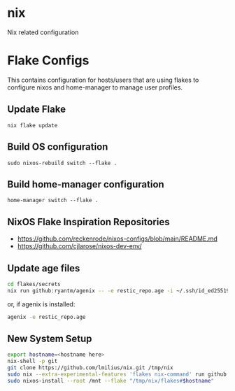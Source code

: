 # nix
Nix related configuration

# Flake Configs

This contains configuration for hosts/users that are using flakes to configure nixos and home-manager to manage user profiles.

## Update Flake

`nix flake update`

## Build OS configuration

`sudo nixos-rebuild switch --flake .`

## Build home-manager configuration

`home-manager switch --flake .`

## NixOS Flake Inspiration Repositories

- https://github.com/reckenrode/nixos-configs/blob/main/README.md
- https://github.com/cjlarose/nixos-dev-env/

## Update age files

```bash
cd flakes/secrets
nix run github:ryantm/agenix -- -e restic_repo.age -i ~/.ssh/id_ed25519
```

or, if agenix is installed:

```bash
agenix -e restic_repo.age
```

## New System Setup

```bash
export hostname=<hostname here>
nix-shell -p git
git clone https://github.com/lmilius/nix.git /tmp/nix
sudo nix --extra-experimental-features 'flakes nix-command' run github:nix-community/disko -- --mode destroy,format,mount "/tmp/nix/flakes/hosts/$hostname/disko-config.nix"
sudo nixos-install --root /mnt --flake "/tmp/nix/flakes#$hostname"
```